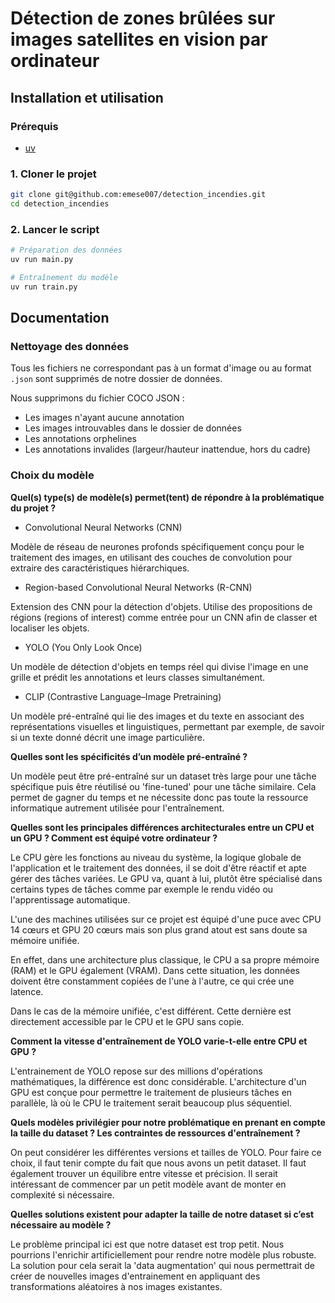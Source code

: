 # Détection de zones brûlées sur images satellites en vision par ordinateur

## Installation et utilisation

### Prérequis

- [uv](https://github.com/astral-sh/uv)

### 1. Cloner le projet

```bash
git clone git@github.com:emese007/detection_incendies.git
cd detection_incendies
```

### 2. Lancer le script

```bash
# Préparation des données
uv run main.py

# Entraînement du modèle
uv run train.py
```

## Documentation

### Nettoyage des données

Tous les fichiers ne correspondant pas à un format d'image ou au format `.json` sont supprimés de notre dossier de données.

Nous supprimons du fichier COCO JSON :

- Les images n'ayant aucune annotation
- Les images introuvables dans le dossier de données
- Les annotations orphelines
- Les annotations invalides (largeur/hauteur inattendue, hors du cadre)

### Choix du modèle

**Quel(s) type(s) de modèle(s) permet(tent) de répondre à la problématique du projet ?**

- Convolutional Neural Networks (CNN)

Modèle de réseau de neurones profonds spécifiquement conçu pour le traitement des images, en utilisant des couches de convolution pour extraire des caractéristiques hiérarchiques.

- Region-based Convolutional Neural Networks (R-CNN)

Extension des CNN pour la détection d'objets. Utilise des propositions de régions (regions of interest) comme entrée pour un CNN afin de classer et localiser les objets.

- YOLO (You Only Look Once)

Un modèle de détection d'objets en temps réel qui divise l'image en une grille et prédit les annotations et leurs classes simultanément.

- CLIP (Contrastive Language–Image Pretraining)

Un modèle pré-entraîné qui lie des images et du texte en associant des représentations visuelles et linguistiques, permettant par exemple, de savoir si un texte donné décrit une image particulière.

**Quelles sont les spécificités d’un modèle pré-entraîné ?**

Un modèle peut être pré-entraîné sur un dataset très large pour une tâche spécifique puis être réutilisé ou 'fine-tuned' pour une tâche similaire. Cela permet de gagner du temps et ne nécessite donc pas toute la ressource informatique autrement utilisée pour l'entraînement.

**Quelles sont les principales différences architecturales entre un CPU et un GPU ? Comment est équipé votre ordinateur ?**

Le CPU gère les fonctions au niveau du système, la logique globale de l'application et le traitement des données, il se doit d'être réactif et apte gérer des tâches variées. Le GPU va, quant à lui, plutôt être spécialisé dans certains types de tâches comme par exemple le rendu vidéo ou l'apprentissage automatique.

L'une des machines utilisées sur ce projet est équipé d'une puce avec CPU 14 cœurs et GPU 20 cœurs mais son plus grand atout est sans doute sa mémoire unifiée.

En effet, dans une architecture plus classique, le CPU a sa propre mémoire (RAM) et le GPU également (VRAM). Dans cette situation, les données doivent être constamment copiées de l'une à l'autre, ce qui crée une latence.

Dans le cas de la mémoire unifiée, c'est différent. Cette dernière est directement accessible par le CPU et le GPU sans copie.

**Comment la vitesse d'entraînement de YOLO varie-t-elle entre CPU et GPU ?**

L'entrainement de YOLO repose sur des millions d'opérations mathématiques, la différence est donc considérable. L'architecture d'un GPU est conçue pour permettre le traitement de plusieurs tâches en parallèle, là où le CPU le traitement serait beaucoup plus séquentiel.

**Quels modèles privilégier pour notre problématique en prenant en compte la taille du dataset ? Les contraintes de ressources d'entraînement ?**

On peut considérer les différentes versions et tailles de YOLO. Pour faire ce choix, il faut tenir compte du fait que nous avons un petit dataset. Il faut également trouver un équilibre entre vitesse et précision. Il serait intéressant de commencer par un petit modèle avant de monter en complexité si nécessaire.

**Quelles solutions existent pour adapter la taille de notre dataset si c’est nécessaire au modèle ?**

Le problème principal ici est que notre dataset est trop petit. Nous pourrions l'enrichir artificiellement pour rendre notre modèle plus robuste. La solution pour cela serait la 'data augmentation' qui nous permettrait de créer de nouvelles images d'entrainement en appliquant des transformations aléatoires à nos images existantes.
